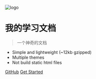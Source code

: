![logo](_media/icon.svg)
# 我的学习文档
> 一个神奇的文档

* Simple and lightweight (~12kb gzipped)
* Multiple themes
* Not build static html files

[GitHub](https://github.com/Hu-enhui/study-code/tree/master/docs)
[Get Started](#quick-start)

